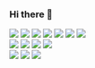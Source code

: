### Hi there 👋

<img src="https://img.shields.io/badge/-python-3776AB?logo=python&logoColor=white&style=for-the-badge"> <img src="https://img.shields.io/badge/-javascript-F7DF1E?logo=javascript&logoColor=black&style=for-the-badge"> <img src="https://img.shields.io/badge/-Kotlin-7F52FF?logo=kotlin&logoColor=white&style=for-the-badge"> <img src="https://img.shields.io/badge/-React-61DAFB?logo=react&logoColor=white&style=for-the-badge"> <img src="https://img.shields.io/badge/-HTML5-E34F26?logo=html5&logoColor=white&style=for-the-badge"> <img src="https://img.shields.io/badge/-CSS-1572B6?logo=css3&logoColor=white&style=for-the-badge"> <img src="https://img.shields.io/badge/-node.js-339933?logo=nodedotjs&logoColor=white&style=for-the-badge"><br>
<img src="https://img.shields.io/badge/-flask-000000?logo=flask&logoColor=white&style=for-the-badge"> <img src="https://img.shields.io/badge/-express-000000?logo=express&logoColor=white&style=for-the-badge"> <img src="https://img.shields.io/badge/-mongo%20db-47A248?logo=mongodb&logoColor=white&style=for-the-badge"> <img src="https://img.shields.io/badge/-postgresql-4169E1?logo=postgresql&logoColor=white&style=for-the-badge"><br>
<img src="https://img.shields.io/badge/-Pytest-0A9EDC?logo=pytest&logoColor=white&style=for-the-badge"> <img src="https://img.shields.io/badge/-Jest-C21325?logo=jest&logoColor=white&style=for-the-badge"> <img src="https://img.shields.io/badge/-Playwright-2EAD33?logo=playwright&logoColor=white&style=for-the-badge">

<!--
**Rachel853/Rachel853** is a ✨ _special_ ✨ repository because its `README.md` (this file) appears on your GitHub profile.

Here are some ideas to get you started:

- 🔭 I’m currently working on ...
- 🌱 I’m currently learning ...
- 👯 I’m looking to collaborate on ...
- 🤔 I’m looking for help with ...
- 💬 Ask me about ...
- 📫 How to reach me: ...
- 😄 Pronouns: ...
- ⚡ Fun fact: ...
-->
